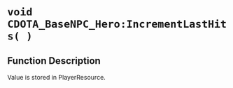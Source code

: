 # `void CDOTA_BaseNPC_Hero:IncrementLastHits( )`
## Function Description
Value is stored in PlayerResource.
